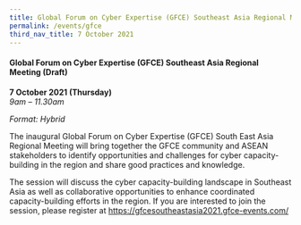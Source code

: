 ```yaml
---
title: Global Forum on Cyber Expertise (GFCE) Southeast Asia Regional Meeting (Draft)
permalink: /events/gfce
third_nav_title: 7 October 2021
---
```

#### **Global Forum on Cyber Expertise (GFCE) Southeast Asia Regional Meeting (Draft)**

**7 October 2021 (Thursday)**  
*9am – 11.30am*

*Format: Hybrid*

The inaugural Global Forum on Cyber Expertise (GFCE) South East Asia Regional Meeting will bring together the GFCE community and ASEAN stakeholders to identify opportunities and challenges for cyber capacity-building in the region and share good practices and knowledge.

The session will discuss the cyber capacity-building landscape in Southeast Asia as well as collaborative opportunities to enhance coordinated capacity-building efforts in the region. If you are interested to join the session, please register at <a href="https://gfcesoutheastasia2021.gfce-events.com/" target="_blank">https://gfcesoutheastasia2021.gfce-events.com/</a>